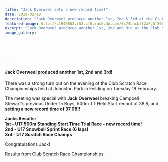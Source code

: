 ```yaml
---
title: "Jack Overweel sets a new record time!"
date: 2019-02-19
description: "Jack Overweel produced another 1st, 2nd & 3rd at the Club Scratch Race Championships in Feilding..."
featured-image: http://c1940652.r52.cf0.rackcdn.com/5c74bacbff2a7c6f500005c8/Jack-Overweel-19-Feb-Club-Scratch-Race-champs.jpg
excerpt: "Jack Overweel produced another 1st, 2nd and 3rd at the Club Scratch Race Championships held at Johnston Park in Feilding on Tuesday 19 February."
image_gallery:
    
    
    
    
    
---
```


<h4>Jack Overweel produced another 1st, 2nd and 3rd!</h4>
<p>There was a strong turn out on the evening of the Club Scratch Race Championships <span>held at Johnston Park in Feilding on Tuesday 19 February.</span></p>
<p>The meeting was special with<strong> Jack Overweel</strong> breaking Campbell Stewart's&nbsp;previous Under 15 Boys, 500m TT Held Start record of 38.8, and <strong>setting a new record time of 37.08!!</strong>&nbsp;</p>
<p><strong>Jacks Results:</strong><br /><strong>1st - U17 500m Standing Start Time Trial Race -&nbsp;new record time!</strong><br /><strong>2nd - U17 Snowball Sprint Race (6 laps)</strong><br /><strong>3rd - U17 Scratch Race Champs</strong></p>
<p>Congratulations Jack!</p>
<p><a href="https://docs.google.com/spreadsheets/d/1-VSJ1FSHEOtNqr4-hSfUEtUhhCwkHj_2jQuG5ouituc/edit?usp=sharing&amp;fbclid=IwAR09vfmNgSXJUcslNKaQwcY5e1ngjEmWdu8A4sbCrQ5lcgJlqU_UjDk08E0" target="_blank"><span>Results from Club Scratch Race Championships</span></a></p>

